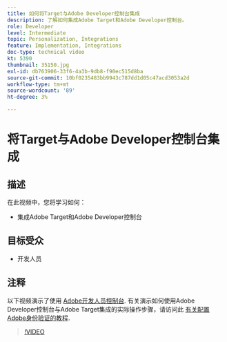 ```yaml
---
title: 如何将Target与Adobe Developer控制台集成
description: 了解如何集成Adobe Target和Adobe Developer控制台。
role: Developer
level: Intermediate
topic: Personalization, Integrations
feature: Implementation, Integrations
doc-type: technical video
kt: 5390
thumbnail: 35150.jpg
exl-id: db763906-33f6-4a3b-9db8-f90ec515d8ba
source-git-commit: 10bf0235483bb9943c787dd1d05c47acd3053a2d
workflow-type: tm+mt
source-wordcount: '89'
ht-degree: 3%

---
```


# 将Target与Adobe Developer控制台集成

## 描述

在此视频中，您将学习如何：

* 集成Adobe Target和Adobe Developer控制台

## 目标受众

* 开发人员

## 注释

以下视频演示了使用 [Adobe开发人员控制台](https://developer.adobe.com/developer-console/). 有关演示如何使用Adobe Developer控制台与Adobe Target集成的实际操作步骤，请访问此 [有关配置Adobe身份验证的教程](https://experienceleague.adobe.com/docs/target-learn/tutorials/apis/configure-io-target-integration.html?lang=en).

>[!VIDEO](https://video.tv.adobe.com/v/35150/?quality=12)
